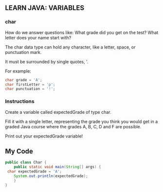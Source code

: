 ## LEARN JAVA: VARIABLES

### char

How do we answer questions like: What grade did you get on the test? What letter does your name start with?

The char data type can hold any character, like a letter, space, or punctuation mark.

It must be surrounded by single quotes, '.

For example:
```java
char grade = 'A';
char firstLetter = 'p';
char punctuation = '!';
```

### Instructions

Create a variable called expectedGrade of type char.

Fill it with a single letter, representing the grade you think you would get in a graded Java course where the grades A, B, C, D and F are possible.

Print out your expectedGrade variable!

## My Code
```java
public class Char {
	public static void main(String[] args) {   
 char expectedGrade = 'A';
    System.out.println(expectedGrade);
	}
}
```
